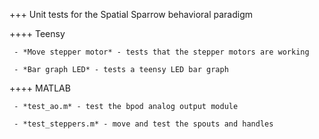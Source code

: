 +++ Unit tests for the Spatial Sparrow behavioral paradigm

++++ Teensy

     - *Move stepper motor* - tests that the stepper motors are working

     - *Bar graph LED* - tests a teensy LED bar graph 


++++ MATLAB

     - *test_ao.m* - test the bpod analog output module

     - *test_steppers.m* - move and test the spouts and handles